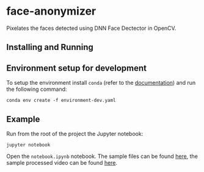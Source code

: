 # face-anonymizer

Pixelates the faces detected using DNN Face Dectector in OpenCV.

## Installing and Running

## Environment setup for development

To setup the environment install `conda` (refer to the [documentation](https://conda.io/docs/user-guide/install/index.html)) and run the following command:

    conda env create -f environment-dev.yaml


## Example

Run from the root of the project the Jupyter notebook:

    jupyter notebook

Open the `notebook.ipynb` notebook. The sample files can be found [here](https://github.com/se7entyse7en/face-anonymizer/tree/master/sample), the sample processed video can be found [here](https://github.com/se7entyse7en/face-anonymizer/tree/master/output).
